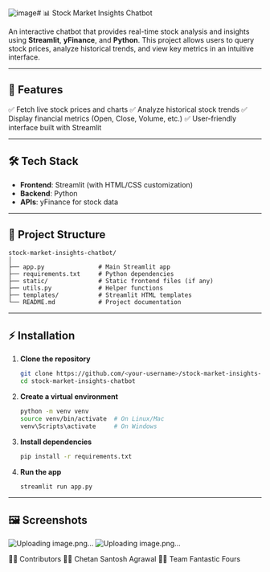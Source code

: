 ![image](https://github.com/user-attachments/assets/14b92838-5660-45bf-b0f4-5b24247227b0)# 📊 Stock Market Insights Chatbot

An interactive chatbot that provides real-time stock analysis and insights using **Streamlit**, **yFinance**, and **Python**. This project allows users to query stock prices, analyze historical trends, and view key metrics in an intuitive interface.

---

## 🚀 Features

✅ Fetch live stock prices and charts
✅ Analyze historical stock trends
✅ Display financial metrics (Open, Close, Volume, etc.)
✅ User-friendly interface built with Streamlit

---

## 🛠 Tech Stack

* **Frontend**: Streamlit (with HTML/CSS customization)
* **Backend**: Python
* **APIs**: yFinance for stock data

---

## 📂 Project Structure

```
stock-market-insights-chatbot/
│
├── app.py               # Main Streamlit app
├── requirements.txt     # Python dependencies
├── static/              # Static frontend files (if any)
├── utils.py             # Helper functions
├── templates/           # Streamlit HTML templates
└── README.md            # Project documentation
```

---

## ⚡ Installation

1. **Clone the repository**

   ```bash
   git clone https://github.com/<your-username>/stock-market-insights-chatbot.git
   cd stock-market-insights-chatbot
   ```

2. **Create a virtual environment**

   ```bash
   python -m venv venv
   source venv/bin/activate  # On Linux/Mac
   venv\Scripts\activate     # On Windows
   ```

3. **Install dependencies**

   ```bash
   pip install -r requirements.txt
   ```

4. **Run the app**

   ```bash
   streamlit run app.py
   ```

---

## 🖼 Screenshots
![Uploading image.png…]()
![Uploading image.png…]()



🧑‍💻 Contributors
👨‍💻 Chetan Santosh Agrawal
👨‍💻 Team Fantastic Fours




